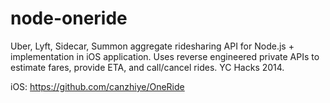 node-oneride
============

Uber, Lyft, Sidecar, Summon aggregate ridesharing API for Node.js + implementation in iOS application. Uses reverse engineered private APIs to estimate fares, provide ETA, and call/cancel rides. YC Hacks 2014.

iOS: https://github.com/canzhiye/OneRide
